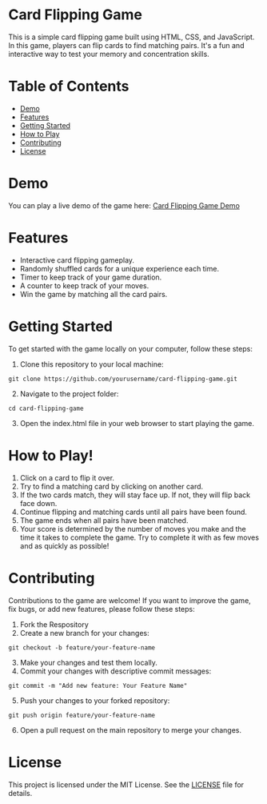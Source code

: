 <h1>Card Flipping Game</h1>

This is a simple card flipping game built using HTML, CSS, and JavaScript. In this game, players can flip cards to find matching pairs. It's a fun and interactive way to test your memory and concentration skills.

<h1>Table of Contents</h1>

- <a href="#demo">Demo</a>
- <a href="#ft">Features</a>
- <a href="#start">Getting Started</a>
- <a href="#tutorial">How to Play</a>
- <a href="#contribute">Contributing</a>
- <a href="#license">License</a>

<h1 id="demo">Demo</h1>

You can play a live demo of the game here: <a href="https://fatima-d09.github.io/cardFlip.github.io/" target="_blank">Card Flipping Game Demo</a>

<h1 id="ft">Features</h1>

- Interactive card flipping gameplay.
- Randomly shuffled cards for a unique experience each time.
- Timer to keep track of your game duration.
- A counter to keep track of your moves.
- Win the game by matching all the card pairs.

<h1 id="start">Getting Started</h1>

To get started with the game locally on your computer, follow these steps:
1. Clone this repository to your local machine:

```
git clone https://github.com/yourusername/card-flipping-game.git
```

2. Navigate to the project folder:
```
cd card-flipping-game
```

3. Open the index.html file in your web browser to start playing the game.


<h1 id="tutorial">How to Play!</h1>

1. Click on a card to flip it over.
2. Try to find a matching card by clicking on another card.
3. If the two cards match, they will stay face up. If not, they will flip back face down.
4. Continue flipping and matching cards until all pairs have been found.
5. The game ends when all pairs have been matched.
6. Your score is determined by the number of moves you make and the time it takes to complete the game. Try to complete it with as few moves and as quickly as possible!


<h1 id="contribute">Contributing</h1>

Contributions to the game are welcome! If you want to improve the game, fix bugs, or add new features, please follow these steps:

1. Fork the Respository
2. Create a new branch for your changes:
```
git checkout -b feature/your-feature-name
```
3. Make your changes and test them locally.
4. Commit your changes with descriptive commit messages:
```
git commit -m "Add new feature: Your Feature Name"
```
5. Push your changes to your forked repository:
```
git push origin feature/your-feature-name
```
6. Open a pull request on the main repository to merge your changes.


<h1 id="license">License</h1>

This project is licensed under the MIT License. See the <a href="https://github.com/fatima-d09/Card-Flip-Game/blob/main/License.txt">LICENSE</a> file for details.

